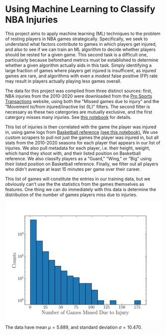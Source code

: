 # Using Machine Learning to Classify NBA Injuries

This project aims to apply machine learning (ML) techniques to the problem of resting players in NBA games strategically. Specifically, we seek to understand what factors contribute to games in which players get injured, and also to see if we can train an ML algorithm to decide whether players should be rested for a given game. This second task is a difficult one, particularly because beforehand metrics must be established to determine whether a given algorithm actually aids in this task. Simply identifying a large fraction of games where players get injured is insufficent, as injured games are rare, and algorithms with even a modest false positive (FP) rate may result in players actually playing less games overall.

The data for this project was complied from three distinct sources: first, NBA injuries from the 2010-2020 were downloaded from the [Pro Sports Transactions](https://www.prosportstransactions.com/basketball/Search/Search.php) website, using both the "Missed games due to injury" and the "Movement to/from injured/inactive list (IL)" filters. The second filter is necessary as these two catergories are mutually exclusive, and the first catergory misses many injuries. See [this notebook](download_inj_data.ipynb) for details.

This list of injuries is then correlated with the game the player was injured in, using game logs from [Basketball reference](https://www.basketball-reference.com/) [(see this notebook).](make_inj_df.ipynb) We use custom scrapers to pull not just the games the player was injured in, but all stats from the 2010-2020 seasons for each player that appears in our list of injuries. We also pull metadata for each player, i.e. their height, weight, which hand they shoot with, and their listed position on Basketball reference. We also classify players as a "Guard," "Wing," or "Big" using their listed position on Basketball reference. Finally, we filter out all players who didn't average at least 15 minutes per game over their career.

This list of games will constitute the entries in our training data, but we obviously can't use the the statistics from the games themselves as features. One thing we can do immediately with this data is determine the distribution of the number of games players miss due to injuries.

![alt text](missed_games_fig.png "Number of games missed due to injury")

The data have mean $\mu = 5.889$, and standard deviation $\sigma = 10.470$.